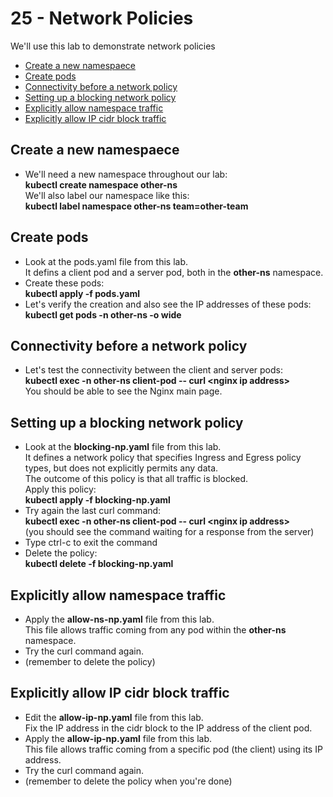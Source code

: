 # 25 - Network Policies

We'll use this lab to demonstrate network policies

- [Create a new namespaece](#Create-a-new-namespaece)
- [Create pods](#Create-pods)
- [Connectivity before a network policy](#Connectivity-before-a-network-policy)
- [Setting up a blocking network policy](#Setting-up-a-blocking-network-policy)
- [Explicitly allow namespace traffic](#Explicitly-allow-namespace-traffic)
- [Explicitly allow IP cidr block traffic](#Explicitly-allow-IP-cidr-block-traffic)

## Create a new namespaece

- We'll need a new namespace throughout our lab:  
**kubectl create namespace other-ns**  
We'll also label our namespace like this:  
**kubectl label namespace other-ns team=other-team**

## Create pods

- Look at the pods.yaml file from this lab.  
It defins a client pod and a server pod, both in the **other-ns** namespace.
- Create these pods:  
**kubectl apply -f pods.yaml**
- Let's verify the creation and also see the IP addresses of these pods:  
**kubectl get pods -n other-ns -o wide**

## Connectivity before a network policy

- Let's test the connectivity between the client and server pods:  
**kubectl exec -n other-ns client-pod -- curl \<nginx ip address\>**  
You should be able to see the Nginx main page.

## Setting up a blocking network policy

- Look at the **blocking-np.yaml** file from this lab.  
It defines a network policy that specifies Ingress and Egress policy types, but does not explicitly permits any data.  
The outcome of this policy is that all traffic is blocked.  
Apply this policy:  
**kubectl apply -f blocking-np.yaml**
- Try again the last curl command:  
**kubectl exec -n other-ns client-pod -- curl \<nginx ip address\>**  
(you should see the command waiting for a response from the server)
- Type ctrl-c to exit the command
- Delete the policy:  
**kubectl delete -f blocking-np.yaml**

## Explicitly allow namespace traffic

- Apply the **allow-ns-np.yaml** file from this lab.  
This file allows traffic coming from any pod within the **other-ns** namespace.  
- Try the curl command again.
- (remember to delete the policy)

## Explicitly allow IP cidr block traffic

- Edit the **allow-ip-np.yaml** file from this lab.  
Fix the IP address in the cidr block to the IP address of the client pod.
- Apply the **allow-ip-np.yaml** file from this lab.  
This file allows traffic coming from a specific pod (the client) using its IP address.
- Try the curl command again.
- (remember to delete the policy when you're done)


